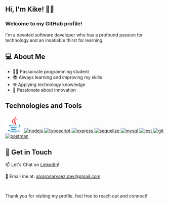   <h2>Hi, I'm Kike! 👨‍💻</h2>
  <h3>Welcome to my GitHub profile!</h3>
  <p>I'm a devoted software developer who has a profound passion for technology and an insatiable thirst for learning. </p>

  <h2>💻 About Me</h2>
  <ul>
    <li>👨‍💻 Passionate programming student</li>
    <li>📚 Always learning and improving my skills</li>
    <li>⚒️ Applying technology knowledge</li>
    <li>🚀 Passionate about innovation</li>
  </ul>

  <h2>Technologies and Tools</h2>
<p align="left">
  <a href="https://www.java.com" target="_blank" rel="noreferrer noopener">
    <img src="https://raw.githubusercontent.com/devicons/devicon/master/icons/java/java-original.svg" alt="java" width="55" height="55"/>
  </a>
  <a href="https://nodejs.org" target="_blank" rel="noreferrer noopener">
    <img src="https://cdn.worldvectorlogo.com/logos/nodejs-icon.svg" alt="nodejs" width="55" height="55"/>
  </a>
  <a href="https://www.typescriptlang.org/" target="_blank" rel="noreferrer noopener">
    <img src="https://www.vectorlogo.zone/logos/typescriptlang/typescriptlang-icon.svg" alt="typescript" width="55" height="55"/>
  </a>
  <a href="https://expressjs.com/" target="_blank" rel="noreferrer noopener">
    <img src="https://www.vectorlogo.zone/logos/expressjs/expressjs-icon.svg" alt="express" width="55" height="55"/>
  </a>
  <a href="https://sequelize.org/" target="_blank" rel="noreferrer noopener">
    <img src="https://www.vectorlogo.zone/logos/sequelizejs/sequelizejs-icon.svg" alt="sequelize" width="55" height="55"/>
  </a>
  <a href="https://www.mysql.com/" target="_blank" rel="noreferrer noopener">
    <img src="https://www.vectorlogo.zone/logos/mysql/mysql-icon.svg" alt="mysql" width="55" height="55"/>
  </a>
  <a href="https://jestjs.io/" target="_blank" rel="noreferrer noopener">
    <img src="https://www.vectorlogo.zone/logos/jestjsio/jestjsio-icon.svg" alt="jest" width="55" height="55"/>
  </a>
  <a href="https://git-scm.com/" target="_blank" rel="noreferrer noopener">
    <img src="https://www.vectorlogo.zone/logos/github/github-tile.svg" alt="git" width="55" height="55"/>
  </a>
  <a href="https://postman.com" target="_blank" rel="noreferrer noopener">
    <img src="https://www.vectorlogo.zone/logos/getpostman/getpostman-icon.svg" alt="postman" width="55" height="55"/>
  </a>
</p>

  <h2>💬 Get in Touch</h2>
  <p></p>
  <p>📫 Let's Chat on <a href="https://www.linkedin.com/in/%C3%A1lvaro-narv%C3%A1ez-escorcia-372039141/">LinkedIn</a>!</p>
  <p>📨 Email me at: <a href="mailto:alvaronarvaez.dev@gmail.com">alvaronarvaez.dev@gmail.com</a></p>
  <br>
  <p>Thank you for visiting my profile, feel free to reach out and connect!</p>
